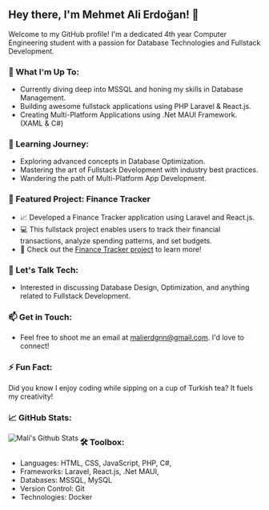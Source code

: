 ## Hey there, I'm Mehmet Ali Erdoğan! 👋

Welcome to my GitHub profile! I'm a dedicated 4th year Computer Engineering student with a passion for Database Technologies and Fullstack Development. 

### 🚀 What I'm Up To:
- Currently diving deep into MSSQL and honing my skills in Database Management.
- Building awesome fullstack applications using PHP Laravel & React.js.
- Creating Multi-Platform Applications using .Net MAUI Framework. (XAML & C#)

### 🌱 Learning Journey:
- Exploring advanced concepts in Database Optimization.
- Mastering the art of Fullstack Development with industry best practices.
- Wandering the path of Multi-Platform App Development. 

### 💼 Featured Project: Finance Tracker
- 📈 Developed a Finance Tracker application using Laravel and React.js.
- 💻 This fullstack project enables users to track their financial transactions, analyze spending patterns, and set budgets.
- 🚀 Check out the [Finance Tracker project](https://github.com/MaliErdgn/finance-tracker-project) to learn more!

### 💬 Let's Talk Tech:
- Interested in discussing Database Design, Optimization, and anything related to Fullstack Development.

### 📫 Get in Touch:
- Feel free to shoot me an email at malierdgnn@gmail.com. I'd love to connect!

### ⚡ Fun Fact:
Did you know I enjoy coding while sipping on a cup of Turkish tea? It fuels my creativity!

### 📈 GitHub Stats:
<img align="left" alt="Mali's Github Stats" src="github-readme-stats-c449.vercel.app/api?username=MaliErdgn&show_icons=true&hide_border=true](https://github-readme-stats-c449.vercel.app/api?username=malierdgn&theme=dark&show_icons=true&hide_border=true&count_private=true" />

### 🛠️ Toolbox:
- Languages: HTML, CSS, JavaScript, PHP, C#,
- Frameworks: Laravel, React.js, .Net MAUI,
- Databases: MSSQL, MySQL
- Version Control: Git
- Technologies: Docker

<!---
MaliErdgn/MaliErdgn is a ✨ special ✨ repository because its `README.md` (this file) appears on your GitHub profile.
You can click the Preview link to take a look at your changes.
--->

